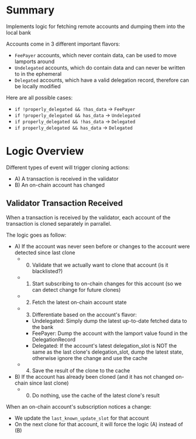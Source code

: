 
# Summary

Implements logic for fetching remote accounts and dumping them into the local bank

Accounts come in 3 different important flavors:

- `FeePayer` accounts, which never contain data, can be used to move lamports around
- `Undelegated` accounts, which do contain data and can never be written to in the ephemeral
- `Delegated` accounts, which have a valid delegation record, therefore can be locally modified

Here are all possible cases:

- `if !properly_delegated && !has_data` -> `FeePayer`
- `if !properly_delegated && has_data` -> `Undelegated`
- `if properly_delegated && !has_data` -> `Delegated`
- `if properly_delegated && has_data` -> `Delegated`

# Logic Overview

Different types of event will trigger cloning actions:
 - A) A transaction is received in the validator
 - B) An on-chain account has changed

## Validator Transaction Received

When a transaction is received by the validator, each account of the transaction is cloned separately in parrallel.

The logic goes as follow:

- A) If the account was never seen before or changes to the account were detected since last clone
  - 0) Validate that we actually want to clone that account (is it blacklisted?)
  - 1) Start subscribing to on-chain changes for this account (so we can detect change for future clones)
  - 2) Fetch the latest on-chain account state
  - 3) Differentiate based on the account's flavor:
    - Undelegated: Simply dump the latest up-to-date fetched data to the bank
    - FeePayer: Dump the account with the lamport value found in the DelegationRecord
    - Delegated: If the account's latest delegation_slot is NOT the same as the last clone's delegation_slot, dump the latest state, otherwise ignore the change and use the cache
  - 4) Save the result of the clone to the cache
- B) If the account has already been cloned (and it has not changed on-chain since last clone)
  - 0) Do nothing, use the cache of the latest clone's result

When an on-chain account's subscription notices a change:

 - We update the `last_known_update_slot` for that account
 - On the next clone for that account, it will force the logic (A) instead of (B)
